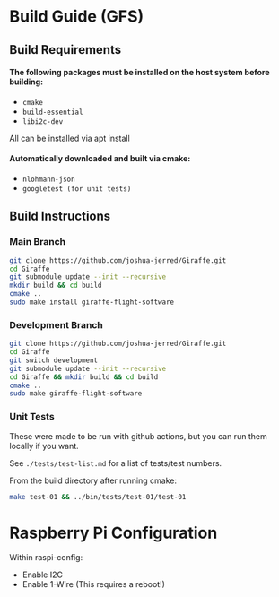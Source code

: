 # Build Guide (GFS)

## Build Requirements
#### The following packages must be installed on the host system before building:
- ``cmake``
- ``build-essential``
- ``libi2c-dev``
  
All can be installed via apt install

#### Automatically downloaded and built via cmake:
- ``nlohmann-json``
- ``googletest (for unit tests)``

## Build Instructions
### Main Branch
``` bash
git clone https://github.com/joshua-jerred/Giraffe.git
cd Giraffe 
git submodule update --init --recursive
mkdir build && cd build
cmake ..
sudo make install giraffe-flight-software
```
### Development Branch
``` bash
git clone https://github.com/joshua-jerred/Giraffe.git
cd Giraffe
git switch development
git submodule update --init --recursive
cd Giraffe && mkdir build && cd build
cmake ..
sudo make giraffe-flight-software
```

### Unit Tests
These were made to be run with github actions, but you can run them locally if you want.

See ``./tests/test-list.md`` for a list of tests/test numbers.

From the build directory after running cmake:
``` bash
make test-01 && ../bin/tests/test-01/test-01
```



# Raspberry Pi Configuration
Within raspi-config:
- Enable I2C
- Enable 1-Wire (This requires a reboot!)